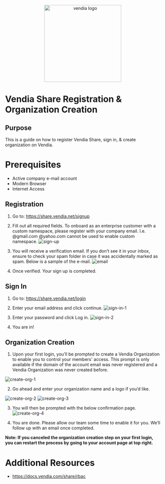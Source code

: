 <p align="center">
  <a href="https://vendia.net/">
    <img src="https://share.vendia.net/logo.svg" alt="vendia logo" width="250px">
  </a>
</p>


# Vendia Share Registration & Organization Creation


## Purpose
This is a guide on how to register Vendia Share, sign in, & create organization on Vendia.

# Prerequisites
* Active company e-mail account
* Modern Browser
* Internet Access

## Registration
1. Go to: https://share.vendia.net/signup

2. Fill out all required fields. To onboard as an enterprise customer with a custom namespace, please register with your company email. I.e. @gmail.com @yahoo.com cannot be used to enable custom namespace.
![sign-up](./img/sign-up.png)

3. You will receive a verification email. If you don’t see it in your inbox, ensure to check your spam folder in case it was accidentally marked as spam. Below is a sample of the e-mail.
![email](./img/email.png)

4. Once verified. Your sign up is completed.


## Sign In

1. Go to: https://share.vendia.net/login

2. Enter your email address and click continue.
![sign-in-1](./img/sign-in-1.png)

3. Enter your password and click Log in.
![sign-in-2](./img/sign-in-2.png)

4. You are in!

## Organization Creation

1. Upon your first login, you’ll be prompted to create a Vendia Organization to enable you to control your members' access. This prompt is only available if the domain of the account email was never registered and a Vendia Organization was never created before.

![create-org-1](./img/create-org-1.png)

2. Go ahead and enter your organization name and a logo if you’d like.

![create-org-2](./img/create-org-2.png)
![create-org-3](./img/create-org-3.png)

3. You will then be prompted with the below confirmation page.
![create-org-4](./img/create-org-4.png)

4. You are done. Please allow our team some time to enable it for you. We’ll follow up with an email once completed.

**Note:
If you canceled the organization creation step on your first login, you can restart the process by going to your account page at top right.**

# Additional Resources

* https://docs.vendia.com/share/rbac